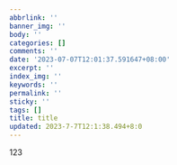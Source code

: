 ```yaml
---
abbrlink: ''
banner_img: ''
body: ''
categories: []
comments: ''
date: '2023-07-07T12:01:37.591647+08:00'
excerpt: ''
index_img: ''
keywords: ''
permalink: ''
sticky: ''
tags: []
title: title
updated: 2023-7-7T12:1:38.494+8:0
---
```

123
